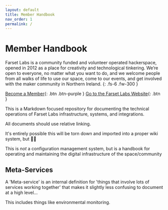 ```yaml
---
layout: default
title: Member Handbook
nav_order: 1
permalink: /
---
```


# Member Handbook

Farset Labs is a community funded and volunteer operated hackerspace, opened in 2012 as a place for creativity and technological tinkering. We’re open to everyone, no matter what you want to do, and we welcome people from all walks of life to use our space, come to our events, and get involved with the maker community in Northern Ireland. {: .fs-6 .fw-300 }

[Become a Member](https://farsetlabs.spaces.nexudus.com/){: .btn .btn-purple }
[Go to the Farset Labs Website](https://farsetlabs.org.uk){: .btn }

This is a Markdown focused repository for documenting the technical operations of Farset Labs infrastructure, systems, and integrations. 

All documents should use relative linking.

It's entirely possible this will be torn down and imported into a proper wiki system, but :man_shrugging:

This is *not* a configuration management system, but is a handbook for operating and maintaining the digital infrastructure of the space/community

## Meta-Services

A 'Meta-service' is an internal definition for 'things that involve lots of services working together' that makes it slightly less confusing to document at a high level... 

This includes things like environmental monitoring.
